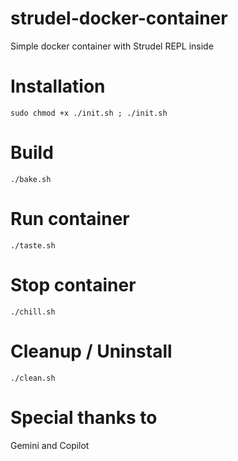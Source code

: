 # strudel-docker-container
Simple docker container with Strudel REPL inside

# Installation
```
sudo chmod +x ./init.sh ; ./init.sh
```

# Build
```
./bake.sh
```

# Run container
```
./taste.sh
```

# Stop container
```
./chill.sh
```

# Cleanup / Uninstall
```
./clean.sh
```

# Special thanks to
Gemini and Copilot
